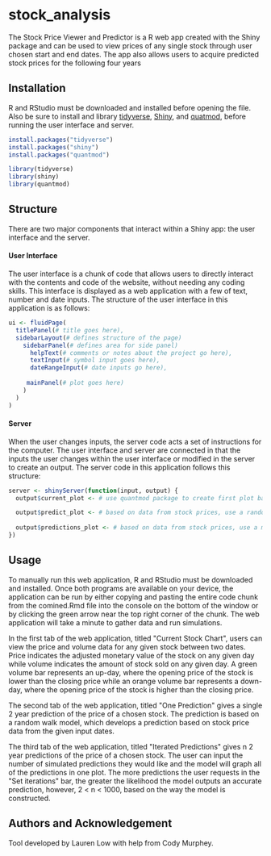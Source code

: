 # stock_analysis

The Stock Price Viewer and Predictor is a R web app created with the Shiny package and can be used to view prices of any single stock through user chosen start and end dates.  The app also allows users to acquire predicted stock prices for the following four years

## Installation

R and RStudio must be downloaded and installed before opening the file.  Also be sure to install and library [tidyverse](https://www.tidyverse.org/), [Shiny](https://shiny.rstudio.com/), and [quatmod](https://www.quantmod.com/), before running the user interface and server.

```r
install.packages("tidyverse")
install.packages("shiny")
install.packages("quantmod")

library(tidyverse)
library(shiny)
library(quantmod)

```

## Structure

There are two major components that interact within a Shiny app: the user interface and the server. 

#### User Interface

The user interface is a chunk of code that allows users to directly interact with the contents and code of the website, without needing any coding skills.  This interface is displayed as a web application with a few of text, number and date inputs.  The structure of the user interface in this application is as follows:

```r
ui <- fluidPage(
  titlePanel(# title goes here),
  sidebarLayout(# defines structure of the page)
    sidebarPanel(# defines area for side panel)
      helpText(# comments or notes about the project go here), 
      textInput(# symbol input goes here),
      dateRangeInput(# date inputs go here),
    
     mainPanel(# plot goes here)
    )
  )
)
```


#### Server

When the user changes inputs, the server code acts a set of instructions for the computer.  The user interface and server are connected in that the inputs the user changes within the user interface or modified in the server to create an output.  The server code in this application follows this structure:

```r
server <- shinyServer(function(input, output) {
  output$current_plot <- # use quantmod package to create first plot based on input dates and tock symbol

  output$predict_plot <- # based on data from stock prices, use a random walk model to create one prediction of stock prices of two years
  
  output$predictions_plot <- # based on data from stock prices, use a monte carlo model to create n predictions of stock prices of two years
})
```

## Usage
To manually run this web application, R and RStudio must be downloaded and installed.  Once both programs are available on your device, the application can be run by either copying and pasting the entire code chunk from the comined.Rmd file into the console on the bottom of the window or by clicking the green arrow near the top right corner of the chunk.  The web application will take a minute to gather data and run simulations.  

In the first tab of the web application, titled "Current Stock Chart", users can view the price and volume data for any given stock between two dates.  Price indicates the adjusted monetary value of the stock on any given day while volume indicates the amount of stock sold on any given day.  A green volume bar represents an up-day, where the opening price of the stock is lower than the closing price while an orange volume bar represents a down-day, where the opening price of the stock is higher than the closing price.  

The second tab of the web application, titled "One Prediction" gives a single 2 year prediction of the price of a chosen stock.  The prediction is based on a random walk model, which develops a prediction based on stock price data from the given input dates.  

The third tab of the web application, titled "Iterated Predictions" gives n 2 year predictions of the price of a chosen stock.  The user can input the number of simulated predictions they would like and the model will graph all of the predictions in one plot.  The more predictions the user requests in the "Set iterations"  bar, the greater the likelihood the model outputs an accurate prediction, however, 2 < n < 1000, based on the way the model is constructed.  

## Authors and Acknowledgement
Tool developed by Lauren Low with help from Cody Murphey.
